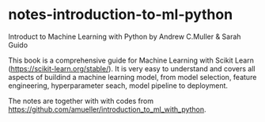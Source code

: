 # notes-introduction-to-ml-python
Introduct to Machine Learning with Python by Andrew C.Muller &amp; Sarah Guido

This book is a comprehensive guide for Machine Learning with Scikit Learn (https://scikit-learn.org/stable/). It is very easy to understand and covers all aspects of buildind a machine learning model, from model selection, feature engineering, hyperparameter seach, model pipeline to deployment.

The notes are together with with codes from https://github.com/amueller/introduction_to_ml_with_python.
